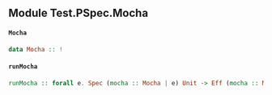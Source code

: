 ## Module Test.PSpec.Mocha

#### `Mocha`

``` purescript
data Mocha :: !
```

#### `runMocha`

``` purescript
runMocha :: forall e. Spec (mocha :: Mocha | e) Unit -> Eff (mocha :: Mocha | e) Unit
```



